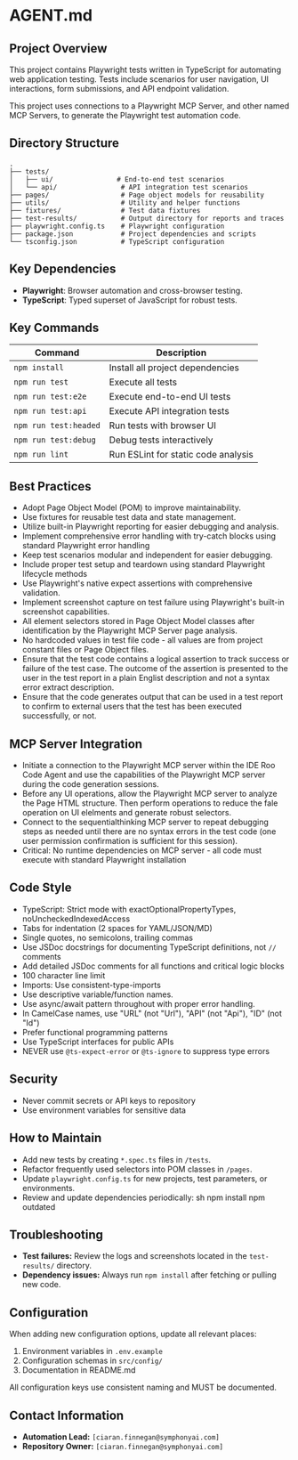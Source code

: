 # AGENT.md

## Project Overview

This project contains Playwright tests written in TypeScript for automating web application testing. Tests include scenarios for user navigation, UI interactions, form submissions, and API endpoint validation.

This project uses connections to a Playwright MCP Server, and other named MCP Servers, to generate the Playwright test automation code.

## Directory Structure

```
.
├── tests/
│   ├── ui/                # End-to-end test scenarios
│   └── api/                # API integration test scenarios
├── pages/                  # Page object models for reusability
├── utils/                  # Utility and helper functions
├── fixtures/               # Test data fixtures
├── test-results/           # Output directory for reports and traces
├── playwright.config.ts    # Playwright configuration
├── package.json            # Project dependencies and scripts
└── tsconfig.json           # TypeScript configuration
```

## Key Dependencies

- **Playwright**: Browser automation and cross-browser testing.
- **TypeScript**: Typed superset of JavaScript for robust tests.


## Key Commands

| Command               | Description                         |
| --------------------- | ----------------------------------- |
| `npm install`         | Install all project dependencies    |
| `npm run test`        | Execute all tests                   |
| `npm run test:e2e`    | Execute end-to-end UI tests         |
| `npm run test:api`    | Execute API integration tests       |
| `npm run test:headed` | Run tests with browser UI           |
| `npm run test:debug`  | Debug tests interactively           |
| `npm run lint`        | Run ESLint for static code analysis |

## Best Practices

- Adopt Page Object Model (POM) to improve maintainability.
- Use fixtures for reusable test data and state management.
- Utilize built-in Playwright reporting for easier debugging and analysis.
- Implement comprehensive error handling with try-catch blocks using standard Playwright error handling
- Keep test scenarios modular and independent for easier debugging.
- Include proper test setup and teardown using standard Playwright lifecycle methods
- Use Playwright's native expect assertions with comprehensive validation.
- Implement screenshot capture on test failure using Playwright's built-in screenshot capabilities.
- All element selectors stored in Page Object Model classes after identification by the Playwright MCP Server page analysis.
- No hardcoded values in test file code - all values are from project constant files or Page Object files.
- Ensure that the test code contains a logical assertion to track success or failure of the test case. The outcome of the assertion is presented to the user in the test report in a plain Englist description and not a syntax error extract description.
- Ensure that the code generates output that can be used in a test report to confirm to external users that the test has been executed successfully, or not.


## MCP Server Integration
- Initiate a connection to the Playwright MCP server within the IDE Roo Code Agent and use the capabilities of the Playwright MCP server during the code generation sessions.
- Before any UI operations, allow the Playwright MCP server to analyze the Page HTML structure. Then perform operations to reduce the fale operation on UI elelments and generate robust selectors.
- Connect to the sequentialthinking MCP server to repeat debugging steps as needed until there are no syntax errors in the test code (one user permission confirmation is sufficient for this session).
- Critical: No runtime dependencies on MCP server - all code must execute with standard Playwright installation


## Code Style

- TypeScript: Strict mode with exactOptionalPropertyTypes, noUncheckedIndexedAccess
- Tabs for indentation (2 spaces for YAML/JSON/MD)
- Single quotes, no semicolons, trailing commas
- Use JSDoc docstrings for documenting TypeScript definitions, not `//` comments
- Add detailed JSDoc comments for all functions and critical logic blocks
- 100 character line limit
- Imports: Use consistent-type-imports
- Use descriptive variable/function names.
- Use async/await pattern throughout with proper error handling.
- In CamelCase names, use "URL" (not "Url"), "API" (not "Api"), "ID" (not "Id")
- Prefer functional programming patterns
- Use TypeScript interfaces for public APIs
- NEVER use `@ts-expect-error` or `@ts-ignore` to suppress type errors


## Security

- Never commit secrets or API keys to repository
- Use environment variables for sensitive data


## How to Maintain

- Add new tests by creating `*.spec.ts` files in `/tests`.
- Refactor frequently used selectors into POM classes in `/pages`.
- Update `playwright.config.ts` for new projects, test parameters, or environments.
- Review and update dependencies periodically:
sh npm install npm outdated



## Troubleshooting

- **Test failures:** Review the logs and screenshots located in the `test-results/` directory.
- **Dependency issues:** Always run `npm install` after fetching or pulling new code.


## Configuration

When adding new configuration options, update all relevant places:
1. Environment variables in `.env.example`
2. Configuration schemas in `src/config/`
3. Documentation in README.md

All configuration keys use consistent naming and MUST be documented.



## Contact Information

- **Automation Lead:** `[ciaran.finnegan@symphonyai.com]`
- **Repository Owner:** `[ciaran.finnegan@symphonyai.com]`

